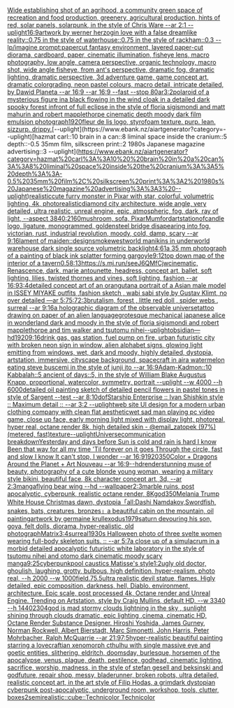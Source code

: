 [Wide establishing shot of an agrihood, a community green space of recreation and food production, greenery, agricultural production, hints of red, solar panels, solarpunk, in the style of Chris Ware --ar 2:1 --uplight](https://www.ebank.nz/aiartgenerator?category=Wide%20establishing%20shot%20of%20an%20agrihood%2C%20a%20community%20green%20space%20of%20recreation%20and%20food%20production%2C%20greenery%2C%20agricultural%20production%2C%20hints%20of%20red%2C%20solar%20panels%2C%20solarpunk%2C%20in%20the%20style%20of%20Chris%20Ware%20--ar%202%3A1%20--uplight)[16:9](https://www.ebank.nz/aiartgenerator?category=16%3A9)[artwork by werner herzog](https://www.ebank.nz/aiartgenerator?category=artwork%20by%20werner%20herzog)[in love with a false dreamlike reality::0.75 in the style of waterhouse::0.75 in the style of rackham::0.3 --lp](https://www.ebank.nz/aiartgenerator?category=in%20love%20with%20a%20false%20dreamlike%20reality%3A%3A0.75%20in%20the%20style%20of%20waterhouse%3A%3A0.75%20in%20the%20style%20of%20rackham%3A%3A0.3%20--lp)[/imagine prompt:papercut fantasy environment, layered paper-cut diorama, cardboard, paper, cinematic illumination, fisheye lens, macro photography, low angle, camera perspective, organic technology, macro shot, wide angle fisheye, from ant's perspective, dramatic fog, dramatic lighting, dramatic perspective, 3d adventure game, game concept art, dramatic colorgrading, neon pastel colours, macro detail, intricate  detailed, by Dawid Planeta --ar 16:9 --ar 16:9 --fast --stop 80](https://www.ebank.nz/aiartgenerator?category=/imagine%20prompt%3Apapercut%20fantasy%20environment%2C%20layered%20paper-cut%20diorama%2C%20cardboard%2C%20paper%2C%20cinematic%20illumination%2C%20fisheye%20lens%2C%20macro%20photography%2C%20low%20angle%2C%20camera%20perspective%2C%20organic%20technology%2C%20macro%20shot%2C%20wide%20angle%20fisheye%2C%20from%20ant%27s%20perspective%2C%20dramatic%20fog%2C%20dramatic%20lighting%2C%20dramatic%20perspective%2C%203d%20adventure%20game%2C%20game%20concept%20art%2C%20dramatic%20colorgrading%2C%20neon%20pastel%20colours%2C%20macro%20detail%2C%20intricate%20%20detailed%2C%20by%20Dawid%20Planeta%20--ar%2016%3A9%20--ar%2016%3A9%20--fast%20--stop%2080)[ar3:2](https://www.ebank.nz/aiartgenerator?category=ar3%3A2)[polaroid of a mysterious figure ina black flowing in the wind cloak in a detailed dark spooky forest infront of full eclipse in the style of floria sigismondi and matt mahurin and robert mapplethorpe cinematic depth moody dark film emulsion photograph](https://www.ebank.nz/aiartgenerator?category=polaroid%20of%20a%20mysterious%20figure%20ina%20black%20flowing%20in%20the%20wind%20cloak%20in%20a%20detailed%20dark%20spooky%20forest%20infront%20of%20full%20eclipse%20in%20the%20style%20of%20floria%20sigismondi%20and%20matt%20mahurin%20and%20robert%20mapplethorpe%20cinematic%20depth%20moody%20dark%20film%20emulsion%20photograph)[1920](https://www.ebank.nz/aiartgenerator?category=1920)[fleur de lis logo, styrofoam texture. purp. lean. sizzurp. drippy.](https://www.ebank.nz/aiartgenerator?category=fleur%20de%20lis%20logo%2C%20styrofoam%20texture.%20purp.%20lean.%20sizzurp.%20drippy.)[--uplight](https://www.ebank.nz/aiartgenerator?category=--uplight)[hazmat carl::10  brain in a can::8 liminal space inside the cranium::5 depth::-0.5 35mm film, silkscreen print::2 1980s Japanese magazine advertising::3 --uplight](https://www.ebank.nz/aiartgenerator?category=hazmat%20carl%3A%3A10%20%20brain%20in%20a%20can%3A%3A8%20liminal%20space%20inside%20the%20cranium%3A%3A5%20depth%3A%3A-0.5%2035mm%20film%2C%20silkscreen%20print%3A%3A2%201980s%20Japanese%20magazine%20advertising%3A%3A3%20--uplight)[realistic](https://www.ebank.nz/aiartgenerator?category=realistic)[cute furry monster in Pixar with star, colorful, volumetric lighting, 4k, photorealistic](https://www.ebank.nz/aiartgenerator?category=cute%20furry%20monster%20in%20Pixar%20with%20star%2C%20colorful%2C%20volumetric%20lighting%2C%204k%2C%20photorealistic)[diamond city architecture, wide angle, very detailed, ultra realistic, unreal engine, epic, atmospheric, fog, dark, ray of light, --aspect 3840:2160](https://www.ebank.nz/aiartgenerator?category=diamond%20city%20architecture%2C%20wide%20angle%2C%20very%20detailed%2C%20ultra%20realistic%2C%20unreal%20engine%2C%20epic%2C%20atmospheric%2C%20fog%2C%20dark%2C%20ray%20of%20light%2C%20--aspect%203840%3A2160)[mushroom, sofa, Pixar](https://www.ebank.nz/aiartgenerator?category=mushroom%2C%20sofa%2C%20Pixar)[Mumford](https://www.ebank.nz/aiartgenerator?category=Mumford)[artstation](https://www.ebank.nz/aiartgenerator?category=artstation)[of](https://www.ebank.nz/aiartgenerator?category=of)[candle logo, ligature, monogrammed, golden](https://www.ebank.nz/aiartgenerator?category=candle%20logo%2C%20ligature%2C%20monogrammed%2C%20golden)[steel bridge disapearing into fog, victorian, rust, industrial revolution, moody, cold, damp, scary --ar 9:16](https://www.ebank.nz/aiartgenerator?category=steel%20bridge%20disapearing%20into%20fog%2C%20victorian%2C%20rust%2C%20industrial%20revolution%2C%20moody%2C%20cold%2C%20damp%2C%20scary%20--ar%209%3A16)[](https://www.ebank.nz/aiartgenerator?category=)[lament of maiden::](https://www.ebank.nz/aiartgenerator?category=lament%20of%20maiden%3A%3A)[design](https://www.ebank.nz/aiartgenerator?category=design)[smoke](https://www.ebank.nz/aiartgenerator?category=smoke)[westworld manikins in underworld warehouse dark single source volumetric backlight](https://www.ebank.nz/aiartgenerator?category=westworld%20manikins%20in%20underworld%20warehouse%20dark%20single%20source%20volumetric%20backlight)[4:6](https://www.ebank.nz/aiartgenerator?category=4%3A6)[1](https://www.ebank.nz/aiartgenerator?category=1)[a 35 mm photograph of a painting of black ink splatter forming gargoyle](https://www.ebank.nz/aiartgenerator?category=a%2035%20mm%20photograph%20of%20a%20painting%20of%20black%20ink%20splatter%20forming%20gargoyle)[9:12](https://www.ebank.nz/aiartgenerator?category=9%3A12)[top down map of the interior of a tavern](https://www.ebank.nz/aiartgenerator?category=top%20down%20map%20of%20the%20interior%20of%20a%20tavern)[0.5](https://www.ebank.nz/aiartgenerator?category=0.5)[8:13](https://www.ebank.nz/aiartgenerator?category=8%3A13)[<https://s.mj.run/seeJ6QMfCjw>](https://www.ebank.nz/aiartgenerator?category=%3Chttps%3A//s.mj.run/seeJ6QMfCjw%3E)[cinematic, Renascence, dark, marie antounette, headress, concept art, ballet, soft lighting, lilies, twisted thornes and vines, soft lighting, fashion --ar 16:9](https://www.ebank.nz/aiartgenerator?category=cinematic%2C%20Renascence%2C%20dark%2C%20marie%20antounette%2C%20headress%2C%20concept%20art%2C%20ballet%2C%20soft%20lighting%2C%20lilies%2C%20twisted%20thornes%20and%20vines%2C%20soft%20lighting%2C%20fashion%20--ar%2016%3A9)[3:4](https://www.ebank.nz/aiartgenerator?category=3%3A4)[detailed concept art of an orangutan](https://www.ebank.nz/aiartgenerator?category=detailed%20concept%20art%20of%20an%20orangutan)[a portrait of a Asian  male model in ISSEY MIYAKE  outfits  ,fashion sketch  , wabi sabi style,by Gustav Klimt, no over detailed —ar 5:7](https://www.ebank.nz/aiartgenerator?category=a%20portrait%20of%20a%20Asian%20%20male%20model%20in%20ISSEY%20MIYAKE%20%20outfits%20%20%2Cfashion%20sketch%20%20%2C%20wabi%20sabi%20style%2Cby%20Gustav%20Klimt%2C%20no%20over%20detailed%20%E2%80%94ar%205%3A7)[5:7](https://www.ebank.nz/aiartgenerator?category=5%3A7)[2:3](https://www.ebank.nz/aiartgenerator?category=2%3A3)[brutalism, forest , little red doll , spider webs , surreal --ar 9:16](https://www.ebank.nz/aiartgenerator?category=brutalism%2C%20forest%20%2C%20little%20red%20doll%20%2C%20spider%20webs%20%2C%20surreal%20--ar%209%3A16)[a holographic diagram of the observable universe](https://www.ebank.nz/aiartgenerator?category=a%20holographic%20diagram%20of%20the%20observable%20universe)[tattoo drawing on paper of an alien language](https://www.ebank.nz/aiartgenerator?category=tattoo%20drawing%20on%20paper%20of%20an%20alien%20language)[grotesque mechanical japanese alice in wonderland dark and moody in the style of floria sigismondi and robert mapplethorpe and tim walker and tsutomu nihei](https://www.ebank.nz/aiartgenerator?category=grotesque%20mechanical%20japanese%20alice%20in%20wonderland%20dark%20and%20moody%20in%20the%20style%20of%20floria%20sigismondi%20and%20robert%20mapplethorpe%20and%20tim%20walker%20and%20tsutomu%20nihei)[--uplight](https://www.ebank.nz/aiartgenerator?category=--uplight)[obsidian—hd](https://www.ebank.nz/aiartgenerator?category=obsidian%E2%80%94hd)[1920](https://www.ebank.nz/aiartgenerator?category=1920)[9:16](https://www.ebank.nz/aiartgenerator?category=9%3A16)[drink gas, gas station, fuel pump on fire, urban futuristic city with broken neon sign in window, alien alphabet signs, glowing light emitting from windows, wet, dark and moody, highly detailed, dystopia, artstation, immersive, cityscape background, spacecraft in air](https://www.ebank.nz/aiartgenerator?category=drink%20gas%2C%20gas%20station%2C%20fuel%20pump%20on%20fire%2C%20urban%20futuristic%20city%20with%20broken%20neon%20sign%20in%20window%2C%20alien%20alphabet%20signs%2C%20glowing%20light%20emitting%20from%20windows%2C%20wet%2C%20dark%20and%20moody%2C%20highly%20detailed%2C%20dystopia%2C%20artstation%2C%20immersive%2C%20cityscape%20background%2C%20spacecraft%20in%20air)[a watermelon eating steve buscemi in the style of junji ito --ar 16:9](https://www.ebank.nz/aiartgenerator?category=a%20watermelon%20eating%20steve%20buscemi%20in%20the%20style%20of%20junji%20ito%20--ar%2016%3A9)[Adam-Kadmon::10 Kabbalah::5 ancient of days::5, in the style of William Blake Augustus Knapp, proportional, watercolor, symmetry, portrait --uplight --w 4000 --h 6000](https://www.ebank.nz/aiartgenerator?category=Adam-Kadmon%3A%3A10%20Kabbalah%3A%3A5%20ancient%20of%20days%3A%3A5%2C%20in%20the%20style%20of%20William%20Blake%20Augustus%20Knapp%2C%20proportional%2C%20watercolor%2C%20symmetry%2C%20portrait%20--uplight%20--w%204000%20--h%206000)[detailed oil painting sketch of detailed pencil flowers in pastel tones in style of Sargent --test --ar 8:10](https://www.ebank.nz/aiartgenerator?category=detailed%20oil%20painting%20sketch%20of%20detailed%20pencil%20flowers%20in%20pastel%20tones%20in%20style%20of%20Sargent%20--test%20--ar%208%3A10)[dof](https://www.ebank.nz/aiartgenerator?category=dof)[Starship Enterprise  :: Ivan Shishkin style :: Maximum detail :: --ar 3:2 --uplight](https://www.ebank.nz/aiartgenerator?category=Starship%20Enterprise%20%20%3A%3A%20Ivan%20Shishkin%20style%20%3A%3A%20Maximum%20detail%20%3A%3A%20--ar%203%3A2%20--uplight)[web site UI design for a modern urban clothing company with clean flat aesthetic](https://www.ebank.nz/aiartgenerator?category=web%20site%20UI%20design%20for%20a%20modern%20urban%20clothing%20company%20with%20clean%20flat%20aesthetic)[wet sad man playing pc video game, close up face, early morning light mixed with display light, photoreal, hyper real, octane render 8k, high detailed skin - @email_zatopek (97%) (metered, fast)](https://www.ebank.nz/aiartgenerator?category=wet%20sad%20man%20playing%20pc%20video%20game%2C%20close%20up%20face%2C%20early%20morning%20light%20mixed%20with%20display%20light%2C%20photoreal%2C%20hyper%20real%2C%20octane%20render%208k%2C%20high%20detailed%20skin%20-%20%40email_zatopek%20%2897%25%29%20%28metered%2C%20fast%29)[texture](https://www.ebank.nz/aiartgenerator?category=texture)[--uplight](https://www.ebank.nz/aiartgenerator?category=--uplight)[Universe](https://www.ebank.nz/aiartgenerator?category=Universe)[communication breakdown](https://www.ebank.nz/aiartgenerator?category=communication%20breakdown)[Yesterday and days before Sun is cold and rain is hard I know Been that way for all my time 'Til forever on it goes Through the circle, fast and slow I know It can't stop, I wonder --ar 16:9](https://www.ebank.nz/aiartgenerator?category=Yesterday%20and%20days%20before%20Sun%20is%20cold%20and%20rain%20is%20hard%20I%20know%20Been%20that%20way%20for%20all%20my%20time%20%27Til%20forever%20on%20it%20goes%20Through%20the%20circle%2C%20fast%20and%20slow%20I%20know%20It%20can%27t%20stop%2C%20I%20wonder%20--ar%2016%3A9)[1920](https://www.ebank.nz/aiartgenerator?category=1920)[350](https://www.ebank.nz/aiartgenerator?category=350)[Color + Dragons Around the Planet + Art Nouveau --ar 16:9](https://www.ebank.nz/aiartgenerator?category=Color%20%2B%20Dragons%20Around%20the%20Planet%20%2B%20Art%20Nouveau%20--ar%2016%3A9)[--hd](https://www.ebank.nz/aiartgenerator?category=--hd)[render](https://www.ebank.nz/aiartgenerator?category=render)[stunning muse of beauty, photography of a cute blonde young woman, wearing a military style bikini, beautiful face, 8k character concept art, 3d, --ar 2:3](https://www.ebank.nz/aiartgenerator?category=stunning%20muse%20of%20beauty%2C%20photography%20of%20a%20cute%20blonde%20young%20woman%2C%20wearing%20a%20military%20style%20bikini%2C%20beautiful%20face%2C%208k%20character%20concept%20art%2C%203d%2C%20--ar%202%3A3)[manga](https://www.ebank.nz/aiartgenerator?category=manga)[flying bear wing --hd --wallpaper](https://www.ebank.nz/aiartgenerator?category=flying%20bear%20wing%20--hd%20--wallpaper)[2:3](https://www.ebank.nz/aiartgenerator?category=2%3A3)[marble ruins, post apocalyptic, cyberpunk, realistic octane render, 8K](https://www.ebank.nz/aiartgenerator?category=marble%20ruins%2C%20post%20apocalyptic%2C%20cyberpunk%2C%20realistic%20octane%20render%2C%208K)[god](https://www.ebank.nz/aiartgenerator?category=god)[350](https://www.ebank.nz/aiartgenerator?category=350)[Melania Trump White House Christmas dawn, dystopia](https://www.ebank.nz/aiartgenerator?category=Melania%20Trump%20White%20House%20Christmas%20dawn%2C%20dystopia)[「all:Dashi Namdakov,Swordfish, snakes, bats, creatures, bronzes」](https://www.ebank.nz/aiartgenerator?category=%E3%80%8Call%3ADashi%20Namdakov%2CSwordfish%2C%20snakes%2C%20bats%2C%20creatures%2C%20bronzes%E3%80%8D)[a beautiful cabin on the mountain, oil painting](https://www.ebank.nz/aiartgenerator?category=a%20beautiful%20cabin%20on%20the%20mountain%2C%20oil%20painting)[artwork by germaine krull](https://www.ebank.nz/aiartgenerator?category=artwork%20by%20germaine%20krull)[exodus](https://www.ebank.nz/aiartgenerator?category=exodus)[1979](https://www.ebank.nz/aiartgenerator?category=1979)[saturn devouring his son, goya, felt dolls, diorama, hyper-realistic, old photograph](https://www.ebank.nz/aiartgenerator?category=saturn%20devouring%20his%20son%2C%20goya%2C%20felt%20dolls%2C%20diorama%2C%20hyper-realistic%2C%20old%20photograph)[Matrix](https://www.ebank.nz/aiartgenerator?category=Matrix)[3:4](https://www.ebank.nz/aiartgenerator?category=3%3A4)[surreal](https://www.ebank.nz/aiartgenerator?category=surreal)[1930s Halloween photo of three svelte women wearing full-body skeleton suits. :: --ar 5:7](https://www.ebank.nz/aiartgenerator?category=1930s%20Halloween%20photo%20of%20three%20svelte%20women%20wearing%20full-body%20skeleton%20suits.%20%3A%3A%20--ar%205%3A7)[a close up of a simulacrum in a morbid detailed apocalyptic futuristic white laboratory in the style of tsutomu nihei and otomo dark cinematic moody scary manga](https://www.ebank.nz/aiartgenerator?category=a%20close%20up%20of%20a%20simulacrum%20in%20a%20morbid%20detailed%20apocalyptic%20futuristic%20white%20laboratory%20in%20the%20style%20of%20tsutomu%20nihei%20and%20otomo%20dark%20cinematic%20moody%20scary%20manga)[9:25](https://www.ebank.nz/aiartgenerator?category=9%3A25)[cyberpunk](https://www.ebank.nz/aiartgenerator?category=cyberpunk)[pool caustics Matisse's style](https://www.ebank.nz/aiartgenerator?category=pool%20caustics%20Matisse%27s%20style)[1:2](https://www.ebank.nz/aiartgenerator?category=1%3A2)[ugly old doctor, ghoulish, laughing, grotty, bulbous, high definition, hyper-realism, photo real, --h 2000 --w 1000](https://www.ebank.nz/aiartgenerator?category=ugly%20old%20doctor%2C%20ghoulish%2C%20laughing%2C%20grotty%2C%20bulbous%2C%20high%20definition%2C%20hyper-realism%2C%20photo%20real%2C%20--h%202000%20--w%201000)[field](https://www.ebank.nz/aiartgenerator?category=field)[.75](https://www.ebank.nz/aiartgenerator?category=.75)[.5](https://www.ebank.nz/aiartgenerator?category=.5)[ultra realistic devil statue, flames. Higly detailed, epic composition, darkness, hell, Diablo. environment, architecture. Epic scale, post processed 4k, Octane render and Unreal Engine. Trending on Artstation, style by Craig Mullins, default HD, --w 3340 --h 1440](https://www.ebank.nz/aiartgenerator?category=ultra%20realistic%20devil%20statue%2C%20flames.%20Higly%20detailed%2C%20epic%20composition%2C%20darkness%2C%20hell%2C%20Diablo.%20environment%2C%20architecture.%20Epic%20scale%2C%20post%20processed%204k%2C%20Octane%20render%20and%20Unreal%20Engine.%20Trending%20on%20Artstation%2C%20style%20by%20Craig%20Mullins%2C%20default%20HD%2C%20--w%203340%20--h%201440)[2304](https://www.ebank.nz/aiartgenerator?category=2304)[god is mad stormy clouds lightning in the sky , sunlight shining through clouds dramatic, epic lighting ,cinema, cinematic HD, Octane Render Substance Designer. Hiroshi Yoshida, James Gurney, Norman Rockwell, Albert Bierstadt, Marc Simonetti, John Harris, Peter Mohrbacher, Ralph McQuarrie --ar 21:9](https://www.ebank.nz/aiartgenerator?category=god%20is%20mad%20stormy%20clouds%20lightning%20in%20the%20sky%20%2C%20sunlight%20shining%20through%20clouds%20dramatic%2C%20epic%20lighting%20%2Ccinema%2C%20cinematic%20HD%2C%20Octane%20Render%20Substance%20Designer.%20Hiroshi%20Yoshida%2C%20James%20Gurney%2C%20Norman%20Rockwell%2C%20Albert%20Bierstadt%2C%20Marc%20Simonetti%2C%20John%20Harris%2C%20Peter%20Mohrbacher%2C%20Ralph%20McQuarrie%20--ar%2021%3A9)[7:5](https://www.ebank.nz/aiartgenerator?category=7%3A5)[hyper-realistic beautiful painting starring a lovecraftian xenomorph cthulhu with single massive eye and goetic entities, slithering, eldritch, doomsday, burlesque, horsemen of the apocalypse, venus, plague, death, pestilence, godhead, cinematic lighting, sacrifice, worship, madness, in the style of stefan gesell and beksinski and god](https://www.ebank.nz/aiartgenerator?category=hyper-realistic%20beautiful%20painting%20starring%20a%20lovecraftian%20xenomorph%20cthulhu%20with%20single%20massive%20eye%20and%20goetic%20entities%2C%20slithering%2C%20eldritch%2C%20doomsday%2C%20burlesque%2C%20horsemen%20of%20the%20apocalypse%2C%20venus%2C%20plague%2C%20death%2C%20pestilence%2C%20godhead%2C%20cinematic%20lighting%2C%20sacrifice%2C%20worship%2C%20madness%2C%20in%20the%20style%20of%20stefan%20gesell%20and%20beksinski%20and%20god)[future, repair shop, messy, bladerunner, broken robots, ultra detailed, realistic concept art, in the art style of Filip Hodas, a grimdark dystopian cyberpunk post-apocalyptic, underground room, workshop, tools, clutter, boxes](https://www.ebank.nz/aiartgenerator?category=future%2C%20repair%20shop%2C%20messy%2C%20bladerunner%2C%20broken%20robots%2C%20ultra%20detailed%2C%20realistic%20concept%20art%2C%20in%20the%20art%20style%20of%20Filip%20Hodas%2C%20a%20grimdark%20dystopian%20cyberpunk%20post-apocalyptic%2C%20underground%20room%2C%20workshop%2C%20tools%2C%20clutter%2C%20boxes)[2](https://www.ebank.nz/aiartgenerator?category=2)[semirealistic::cube::Technicolor Technicolor](https://www.ebank.nz/aiartgenerator?category=semirealistic%3A%3Acube%3A%3ATechnicolor%20Technicolor)